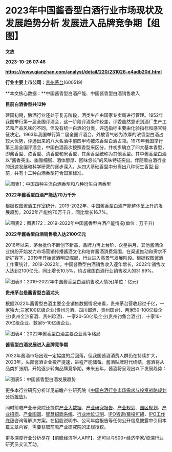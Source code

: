 # 2023年中国酱香型白酒行业市场现状及发展趋势分析 发展进入品牌竞争期【组图】
**文放**

**2023-10-26 07:46**

**https://www.qianzhan.com/analyst/detail/220/231026-e4adb20d.html**

**行业主要上市公司：**[贵州茅台](https://stock.qianzhan.com/hs/zhengquan_600519.SH.html)(600519)

**本文核心数据：**中国酱香型白酒产能、中国酱香型白酒销售收入

**目前白酒香型共12种**

建国初期，酿酒行业还处于复苏阶段，酒类生产由国家专卖局进行管理。1952年我国举行第一届全国评酒会，这一阶段评酒条件较差，评委虽然意识到酒厂生产工艺和产品风味的不同，但没有统一白酒的分类，评选指标主要由化验指标和感官特征决定。1963年我国举行第二届全国评酒会，外放香气较为浓厚的浓香型白酒占较大优势，评选出来的八大名酒中前四甲均被浓香型白酒占领。1979年我国举行第三届全国评酒会，中国白酒首次按照香型来区分，并初步确立了四大基本香型，即酱香型、浓香型、清香型和米香型，其余香型统称为其他香型。其中酱香型白酒以“酱香突出、幽雅细腻、酒体醇厚、回味悠长”的风味特征突出。伴随着白酒行业的迅速发展和科学研究的逐步深入，从四大基础香型中分离出八种衍生香型;目前，共有十二种白酒香型符合国家标准。

![图表1：中国四种主流白酒香型和八种衍生白酒香型](https://img3.qianzhan.com/news/202310/26/20231026-a9fa15747baabec3.png)

**2022年酱香型白酒产能达70万千升**

根据权图酱酒工作室统计，2019-2022年，中国酱香型白酒产能整体呈上升的发展趋势，2022年产能约70万千升，同比增长16.7%。

![图表2：图表172：2019-2022年中国酱香型白酒产能情况(单位：万千升)](https://img3.qianzhan.com/news/202310/26/20231026-e82ccbc0f188bf7c.png)

**2022年酱香型白酒销售收入达2100亿元**

2016年以来，茅台批价不断创下新高，品牌力再上台阶，众星拱月，其他酱酒企业纷纷开始发力市场营销传播酱酒文化和培育酱酒消费氛围，在渠道推动和需求不断扩容下，2019年开始酱酒明显崛起，行业进入高景气发展阶段。根据权图酱酒工作室统计，2019-2022年，中国酱香型白酒销售收入逐年增长，2022年销售收入达到2100亿元，同比增长10.5%，约占我国白酒行业销售收入的31.69%。

![图表3：2019-2022年中国酱香型白酒销售收入情况(单位：亿元)](https://img3.qianzhan.com/news/202310/26/20231026-926074a4eabda666.png)

**贵州茅台是酱香型白酒龙头**

根据2022年酱香型白酒主要企业销售数据情况来看，贵州茅台营收超过千亿，一家独大;三家100亿级企业(贵州习酒、四川郎酒、贵州国台)、两家50-100亿级企业(贵州金沙窖酒、贵州珍酒)、一家20-50亿级企业(贵州钓鱼台酒业)、十家10-20亿级企业、数家5-10亿级企业。

![图表4：2022年酱香型白酒主要企业竞争格局](https://img3.qianzhan.com/news/202310/26/20231026-4bfedabce90466ad.png)

**酱香型白酒发展进入品牌竞争期**

2022年酱酒市场出现一定幅度的后回落，但我国酱酒消费人群仍在持续扩大，2023年，头部酱酒企业投产提速，进程产能储备。酱酒贴牌时代终结，酱酒将从品类扩张期，开始逐步转向品牌竞争期。未来五年，酱酒将呈现出以下发展趋势：

![图表5：中国酱香型白酒发展趋势](https://img3.qianzhan.com/news/202310/26/20231026-85288e66e9b29221.png)

更多本行业研究分析详见前瞻产业研究院《[中国白酒行业市场需求与投资战略规划分析报告](https://bg.qianzhan.com/report/detail/77985876dfe947e1.html)》。

同时前瞻产业研究院还提供[产业大数据](https://d.qianzhan.com/)、[产业研究报告](https://bg.qianzhan.com/report/hotlist/)、[产业规划](https://f.qianzhan.com/chanyeguihua2/)、[园区规划](https://f.qianzhan.com/yuanqu/)、[产业招商](https://f.qianzhan.com/chanyezhaoshang/)、[产业图谱](https://bg.qianzhan.com/report/lianglian/)、[智慧招商系统](https://z.qianzhan.com/)、[行业地位证明](https://bg.qianzhan.com/report/qyppcs)、[IPO咨询/募投可研](https://ipo.qianzhan.com/mutou/)、[IPO工作底稿](https://ipo.qianzhan.com/digao/)咨询等解决方案。在招股说明书、公司年度报告等任何公开信息披露中引用本篇文章内容，需要获取前瞻产业研究院的正规授权。

更多深度行业分析尽在【前瞻经济学人APP】，还可以与500+经济学家/资深行业研究员交流互动。